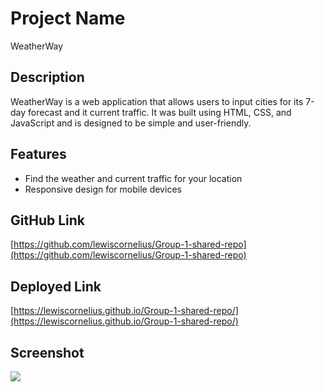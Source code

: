 # Project Name

WeatherWay

## Description

WeatherWay is a web application that allows users to input cities for its 7-day forecast and it current traffic. It was built using HTML, CSS, and JavaScript and is designed to be simple and user-friendly.

## Features

- Find the weather and current traffic for your location
- Responsive design for mobile devices

## GitHub Link

[https://github.com/lewiscornelius/Group-1-shared-repo](https://github.com/lewiscornelius/Group-1-shared-repo)

## Deployed Link

[https://lewiscornelius.github.io/Group-1-shared-repo/](https://lewiscornelius.github.io/Group-1-shared-repo/)

## Screenshot

![](/assets/Weather%20Wayz.gif)


